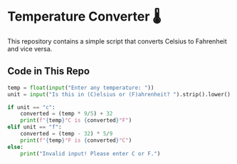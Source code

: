 # Temperature Converter 🌡️  

This repository contains a simple script that converts Celsius to Fahrenheit and vice versa.  

## Code in This Repo  
```python
temp = float(input("Enter any temperature: "))  
unit = input("Is this in (C)elsius or (F)ahrenheit? ").strip().lower()  

if unit == "c":  
    converted = (temp * 9/5) + 32  
    print(f"{temp}°C is {converted}°F")  
elif unit == "f":  
    converted = (temp - 32) * 5/9  
    print(f"{temp}°F is {converted}°C")  
else:  
    print("Invalid input! Please enter C or F.")
